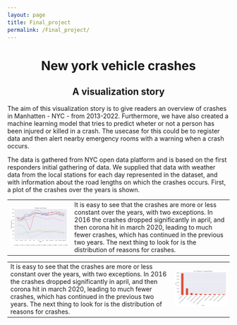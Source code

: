 ```yaml
---
layout: page
title: Final_project
permalink: /Final_project/
---
```


<div align="center">
  
<h1>New york vehicle crashes</h1>

## A visualization story

</div>

 The aim of this visualization story is to give readers an overview of crashes in Manhatten - NYC - from 2013-2022. Furthermore, we have also created a machine learning model that tries to predict wheter or not a person has been injured or killed in a crash. The usecase for this could be to register data and then alert nearby emergency rooms with a warning when a crash occurs. 

 The data is gathered from NYC open data platform and is based on the first responders initial gathering of data. We supplied that data with weather data from the local stations for each day represented in the dataset, and with information about the road lengths on which the crashes occurs. First, a plot of the crashes over the years is shown.


|  |  |
| --- | --- |
| ![Image description](/docs/assets/final/years.png) | It is easy to see that the crashes are more or less constant over the years, with two exceptions. In 2016 the crashes dropped significantly in april, and then corona hit in march 2020, leading to much fewer crashes, which has continued in the previous two years. The next thing to look for is the distribution of reasons for crashes. |


|  |  |
| --- | --- |
|It is easy to see that the crashes are more or less constant over the years, with two exceptions. In 2016 the crashes dropped significantly in april, and then corona hit in march 2020, leading to much fewer crashes, which has continued in the previous two years. The next thing to look for is the distribution of reasons for crashes.  | ![Image description](/docs/assets/final/factor.png) |